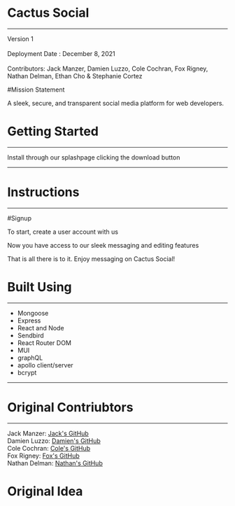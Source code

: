 # Cactus Social
---

<!-- link to deployed app -->
Version 1  
<br>
Deployment Date : December 8, 2021  
<br>
Contributors: Jack Manzer, Damien Luzzo, Cole Cochran, Fox Rigney, Nathan Delman, Ethan Cho & Stephanie Cortez


#Mission Statement

A sleek, secure, and transparent social media platform for web developers.

# Getting Started
---

Install through our splashpage clicking the download button
<!-- video of splashpage -->
---

# Instructions
---
#Signup

To start, create a user account with us 

<!-- image of usercreation button and usercreation page -->

Now you have access to our sleek messaging and editing features 

<!-- gif of sending or editing a message -->

That is all there is to it. Enjoy messaging on Cactus Social!

# Built Using
---

- Mongoose 
- Express 
- React and Node 
- Sendbird 
- React Router DOM
- MUI
- graphQL
- apollo client/server
- bcrypt

---
# Original Contriubtors
---

Jack Manzer: [Jack's GitHub](https://github.com/jackmanzer) <br>
Damien Luzzo: [Damien's GitHub](https://github.com/damienluzzo33)<br>
Cole Cochran: [Cole's GitHub](https://github.com/cole-cochran)<br>
Fox Rigney: [Fox's GitHub](https://github.com/foxrigney)<br>
Nathan Delman: [Nathan's GitHub](https://www.example.com)<br>


# Original Idea




